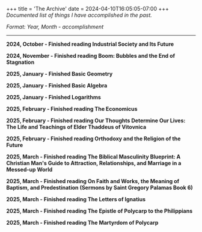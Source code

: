 +++
title = 'The Archive'
date = 2024-04-10T16:05:05-07:00
+++
*Documented list of things I have accomplished in the past.*

*Format: Year, Month - accomplishment*

---
**2024, October - Finished reading Industrial Society and Its Future**

**2024, November - Finished reading Boom: Bubbles and the End of Stagnation**

**2025, January - Finished Basic Geometry**

**2025, January - Finished Basic Algebra**

**2025, January - Finished Logarithms**

**2025, February - Finished reading The Economicus**

**2025, February - Finished reading Our Thoughts Determine Our Lives: The Life and Teachings of Elder Thaddeus of Vitovnica**

**2025, February - Finished reading Orthodoxy and the Religion of the Future**

**2025, March - Finished reading The Biblical Masculinity Blueprint: A Christian Man's Guide to Attraction, Relationships, and Marriage in a Messed-up World**

**2025, March - Finished reading On Faith and Works, the Meaning of Baptism, and Predestination (Sermons by Saint Gregory Palamas Book 6)**

**2025, March - Finished reading The Letters of Ignatius**

**2025, March - Finished reading The Epistle of Polycarp to the Philippians**

**2025, March - Finished reading The Martyrdom of Polycarp**
